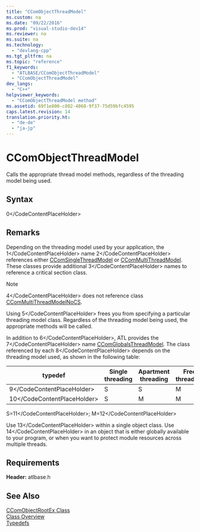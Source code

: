 ```yaml
---
title: "CComObjectThreadModel"
ms.custom: na
ms.date: "09/22/2016"
ms.prod: "visual-studio-dev14"
ms.reviewer: na
ms.suite: na
ms.technology: 
  - "devlang-cpp"
ms.tgt_pltfrm: na
ms.topic: "reference"
f1_keywords: 
  - "ATLBASE/CComObjectThreadModel"
  - "CComObjectThreadModel"
dev_langs: 
  - "C++"
helpviewer_keywords: 
  - "CComObjectThreadModel method"
ms.assetid: 69f1e800-c802-4068-9f37-75d59bfc4595
caps.latest.revision: 14
translation.priority.ht: 
  - "de-de"
  - "ja-jp"
---
```

# CComObjectThreadModel
Calls the appropriate thread model methods, regardless of the threading model being used.  
  
## Syntax  
  
<CodeContentPlaceHolder>0\</CodeContentPlaceHolder>  
## Remarks  
 Depending on the threading model used by your application, the <CodeContentPlaceHolder>1\</CodeContentPlaceHolder> name <CodeContentPlaceHolder>2\</CodeContentPlaceHolder> references either [CComSingleThreadModel](../vs140/ccomsinglethreadmodel-class.md) or [CComMultiThreadModel](../vs140/ccommultithreadmodel-class.md). These classes provide additional <CodeContentPlaceHolder>3\</CodeContentPlaceHolder> names to reference a critical section class.  
  
> [!NOTE]
>  <CodeContentPlaceHolder>4\</CodeContentPlaceHolder> does not reference class [CComMultiThreadModelNoCS](../vs140/ccommultithreadmodelnocs-class.md).  
  
 Using <CodeContentPlaceHolder>5\</CodeContentPlaceHolder> frees you from specifying a particular threading model class. Regardless of the threading model being used, the appropriate methods will be called.  
  
 In addition to <CodeContentPlaceHolder>6\</CodeContentPlaceHolder>, ATL provides the <CodeContentPlaceHolder>7\</CodeContentPlaceHolder> name [CComGlobalsThreadModel](../vs140/ccomglobalsthreadmodel.md). The class referenced by each <CodeContentPlaceHolder>8\</CodeContentPlaceHolder> depends on the threading model used, as shown in the following table:  
  
|typedef|Single threading|Apartment threading|Free threading|  
|-------------|----------------------|-------------------------|--------------------|  
|<CodeContentPlaceHolder>9\</CodeContentPlaceHolder>|S|S|M|  
|<CodeContentPlaceHolder>10\</CodeContentPlaceHolder>|S|M|M|  
  
 S=<CodeContentPlaceHolder>11\</CodeContentPlaceHolder>; M=<CodeContentPlaceHolder>12\</CodeContentPlaceHolder>  
  
 Use <CodeContentPlaceHolder>13\</CodeContentPlaceHolder> within a single object class. Use <CodeContentPlaceHolder>14\</CodeContentPlaceHolder> in an object that is either globally available to your program, or when you want to protect module resources across multiple threads.  
  
## Requirements  
 **Header:** atlbase.h  
  
## See Also  
 [CComObjectRootEx Class](../vs140/ccomobjectrootex-class.md)   
 [Class Overview](../vs140/atl-class-overview.md)   
 [Typedefs](../vs140/atl-typedefs.md)
